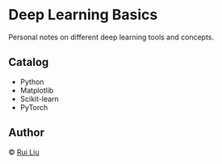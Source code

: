 # Deep Learning Basics
Personal notes on different deep learning tools and concepts.

## Catalog

- Python
- Matplotlib
- Scikit-learn
- PyTorch

## Author
&copy; [Rui Liu](http://ruiliu.me)
